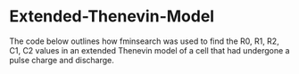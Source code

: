 # Extended-Thenevin-Model
The code below outlines how fminsearch was used to find the R0, R1, R2, C1, C2 values in an extended Thenevin model of a cell that had undergone a pulse charge and discharge.
